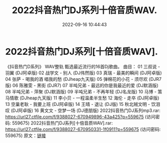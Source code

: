 ﻿---
title: 2022抖音热门DJ系列十倍音质WAV.
date: 2022-09-16 10:44:43
categories: 交谊舞曲、电音DJ舞曲
tags: 流行舞曲
---
# 2022抖音热门DJ系列[十倍音质WAV].

《抖音热门D系列》
WAV整轨
甄选最近流行的16首Dj歌曲。
曲目：
01 三叔说 - 羽翼 (DJ阿卓版)
02 战学文 - 别人 (DJ伟然版)
03 真瑞 - 最美的瞬间 (DJ阿卓版)
04 张萨 - 喝我的酒 唱我的愁 (DJheap九天版)
05 弹棉花的小花 - 须尽欢 (DJR7版)
06 陈雅雯 - 黑街 (DJR7)
07 半吨兄弟 - 最远的你是我最近的爱 (DJ默涵版)
08 半吨兄弟 - 萍聚 (DJ默涵版)
09 半吨兄弟 - 不再年轻 (DJ名龙版)
10 马博 - 策马情歌 (DJheap九天版)
11 李小贝 - 一程温柔半生愁
12 海伦 - 走卒 (DJ阿卓版)
13 空巢老耿 - 我要上班 (DJ阿卓版)
14 王晴 - 退让 (DJ版)
15 秋北贼文明 - 饮泪叹 (DJ阿卓版)
16 黄文文 - 空梦一场 (DJ德朋版)
2022抖音热门DJ系列mp3.rar: https://url27.ctfile.com/f/9388027-670949896-43a425?p=559675
(访问密码: 559675)
2022抖音热门DJ系列[十倍音质WAV].rar: https://url27.ctfile.com/f/9388027-670950331-1f0911?p=559675
(访问密码: 559675)
原文：[链接](https://blog.sina.com.cn/s/blog_1647c7e7601030zfu.html)